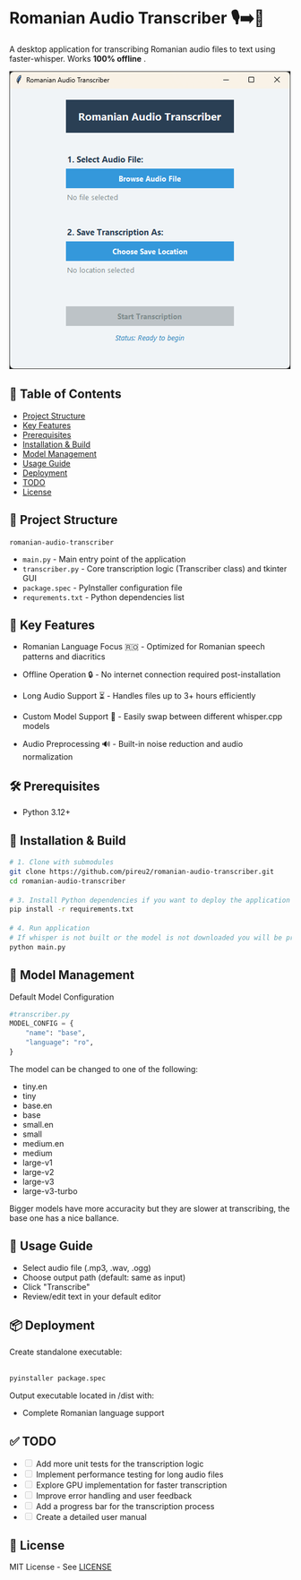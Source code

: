 # Romanian Audio Transcriber 🎙️➡️📝

A desktop application for transcribing Romanian audio files to text using faster-whisper. Works **100% offline** .

![App Screenshot](media/screenshot.png)

## 📑 Table of Contents

- [Project Structure](#-project-structure)
- [Key Features](#-key-features)
- [Prerequisites](#-prerequisites)
- [Installation & Build](#-installation--build)
- [Model Management](#-model-management)
- [Usage Guide](#-usage-guide)
- [Deployment](#-deployment)
- [TODO](#-todo)
- [License](#-license)

## 📂 Project Structure

`romanian-audio-transcriber`

- `main.py` - Main entry point of the application
- `transcriber.py` - Core transcription logic (Transcriber class) and tkinter GUI
- `package.spec` - PyInstaller configuration file
- `requrements.txt` - Python dependencies list

## 🎯 Key Features

- Romanian Language Focus 🇷🇴 -
  Optimized for Romanian speech patterns and diacritics

- Offline Operation 🔒 -
  No internet connection required post-installation

- Long Audio Support ⏳ -
  Handles files up to 3+ hours efficiently

- Custom Model Support 🧠 -
  Easily swap between different whisper.cpp models

- Audio Preprocessing 🔊 -
  Built-in noise reduction and audio normalization

## 🛠️ Prerequisites

- Python 3.12+

## 🚀 Installation & Build

```bash
# 1. Clone with submodules
git clone https://github.com/pireu2/romanian-audio-transcriber.git
cd romanian-audio-transcriber

# 3. Install Python dependencies if you want to deploy the application
pip install -r requirements.txt

# 4. Run application
# If whisper is not built or the model is not downloaded you will be prompted to build/download
python main.py
```

## 🔧 Model Management

Default Model Configuration

```python
#transcriber.py
MODEL_CONFIG = {
    "name": "base",
    "language": "ro",
}
```

The model can be changed to one of the following:

- tiny.en
- tiny
- base.en
- base
- small.en
- small
- medium.en
- medium
- large-v1
- large-v2
- large-v3
- large-v3-turbo

Bigger models have more accuracity but they are slower at transcribing, the base one has a nice ballance.

## 📝 Usage Guide

- Select audio file (.mp3, .wav, .ogg)
- Choose output path (default: same as input)
- Click "Transcribe"
- Review/edit text in your default editor

## 📦 Deployment

Create standalone executable:

```bash

pyinstaller package.spec
```

Output executable located in /dist with:

- Complete Romanian language support

## ✅ TODO

- <input disabled="" type="checkbox"> Add more unit tests for the transcription logic
- <input disabled="" type="checkbox"> Implement performance testing for long audio files
- <input disabled="" type="checkbox"> Explore GPU implementation for faster transcription
- <input disabled="" type="checkbox"> Improve error handling and user feedback
- <input disabled="" type="checkbox"> Add a progress bar for the transcription process
- <input disabled="" type="checkbox"> Create a detailed user manual

## 📜 License

MIT License - See [LICENSE](LICENSE)
